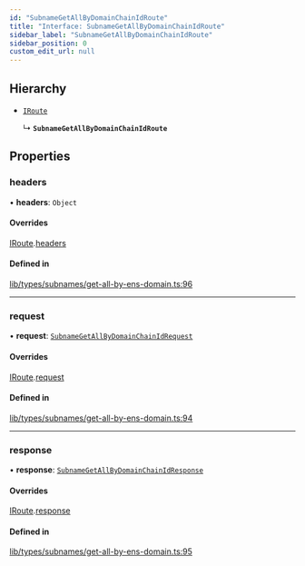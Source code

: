 ```yaml
---
id: "SubnameGetAllByDomainChainIdRoute"
title: "Interface: SubnameGetAllByDomainChainIdRoute"
sidebar_label: "SubnameGetAllByDomainChainIdRoute"
sidebar_position: 0
custom_edit_url: null
---
```


## Hierarchy

- [`IRoute`](IRoute.md)

  ↳ **`SubnameGetAllByDomainChainIdRoute`**

## Properties

### headers

• **headers**: `Object`

#### Overrides

[IRoute](IRoute.md).[headers](IRoute.md#headers)

#### Defined in

[lib/types/subnames/get-all-by-ens-domain.ts:96](https://github.com/JustaName-id/JustaName-sdk/blob/3b7cbff/packages/@justaname.id/sdk/src/lib/types/subnames/get-all-by-ens-domain.ts#L96)

___

### request

• **request**: [`SubnameGetAllByDomainChainIdRequest`](SubnameGetAllByDomainChainIdRequest.md)

#### Overrides

[IRoute](IRoute.md).[request](IRoute.md#request)

#### Defined in

[lib/types/subnames/get-all-by-ens-domain.ts:94](https://github.com/JustaName-id/JustaName-sdk/blob/3b7cbff/packages/@justaname.id/sdk/src/lib/types/subnames/get-all-by-ens-domain.ts#L94)

___

### response

• **response**: [`SubnameGetAllByDomainChainIdResponse`](SubnameGetAllByDomainChainIdResponse.md)

#### Overrides

[IRoute](IRoute.md).[response](IRoute.md#response)

#### Defined in

[lib/types/subnames/get-all-by-ens-domain.ts:95](https://github.com/JustaName-id/JustaName-sdk/blob/3b7cbff/packages/@justaname.id/sdk/src/lib/types/subnames/get-all-by-ens-domain.ts#L95)
